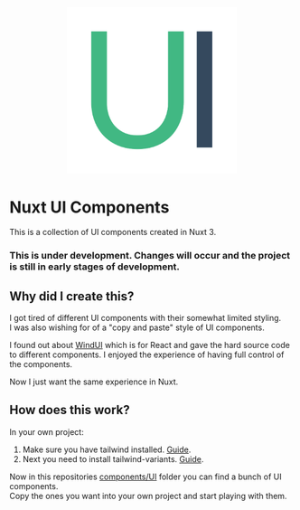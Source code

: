 <p align="center">
<img src="https://raw.githubusercontent.com/ItsOnlyGame/nuxt-ui-components/main/public/icon.svg" alt="Nuxt UI Components" width="300">
</p>

# Nuxt UI Components

This is a collection of UI components created in Nuxt 3.

### This is under development. Changes will occur and the project is still in early stages of development.

## Why did I create this?

I got tired of different UI components with their somewhat limited styling.  
I was also wishing for of a "copy and paste" style of UI components.

I found out about [WindUI](https://wind-ui.com/components/buttons/) which is for React and gave the hard source code to different components. I enjoyed the experience of having full control of the components.

Now I just want the same experience in Nuxt.

## How does this work?

In your own project:

1. Make sure you have tailwind installed. [Guide](https://nuxt.com/modules/tailwindcss).
2. Next you need to install tailwind-variants. [Guide](https://www.tailwind-variants.org/docs/getting-started).

Now in this repositories [components/UI](components/UI/) folder you can find a bunch of UI components.  
Copy the ones you want into your own project and start playing with them.